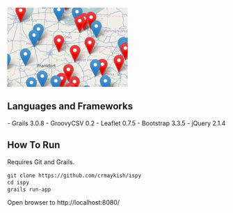 ![screenshot](screenshot.PNG)

<h2>Languages and Frameworks</h2>
 - Grails 3.0.8
 - GroovyCSV 0.2
 - Leaflet 0.7.5
 - Bootstrap 3.3.5
 - jQuery 2.1.4
 
<h2>How To Run</h2>

Requires Git and Grails.
```
git clone https://github.com/crmaykish/ispy
cd ispy
grails run-app
```
Open browser to http://localhost:8080/
